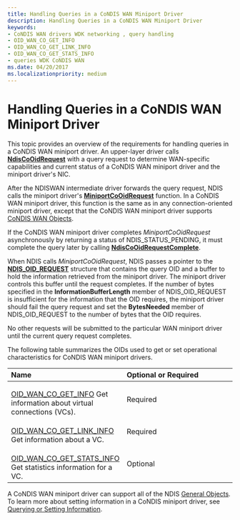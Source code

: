 ```yaml
---
title: Handling Queries in a CoNDIS WAN Miniport Driver
description: Handling Queries in a CoNDIS WAN Miniport Driver
keywords:
- CoNDIS WAN drivers WDK networking , query handling
- OID_WAN_CO_GET_INFO
- OID_WAN_CO_GET_LINK_INFO
- OID_WAN_CO_GET_STATS_INFO
- queries WDK CoNDIS WAN
ms.date: 04/20/2017
ms.localizationpriority: medium
---
```


# Handling Queries in a CoNDIS WAN Miniport Driver





This topic provides an overview of the requirements for handling queries in a CoNDIS WAN miniport driver. An upper-layer driver calls [**NdisCoOidRequest**](/windows-hardware/drivers/ddi/ndis/nf-ndis-ndiscooidrequest) with a query request to determine WAN-specific capabilities and current status of a CoNDIS WAN miniport driver and the miniport driver's NIC.

After the NDISWAN intermediate driver forwards the query request, NDIS calls the miniport driver's [**MiniportCoOidRequest**](/windows-hardware/drivers/ddi/ndis/nc-ndis-miniport_co_oid_request) function. In a CoNDIS WAN miniport driver, this function is the same as in any connection-oriented miniport driver, except that the CoNDIS WAN miniport driver supports [CoNDIS WAN Objects](/windows-hardware/drivers/ddi/ntddndis/index).

If the CoNDIS WAN miniport driver completes *MiniportCoOidRequest* asynchronously by returning a status of NDIS\_STATUS\_PENDING, it must complete the query later by calling [**NdisCoOidRequestComplete**](/windows-hardware/drivers/ddi/ndis/nf-ndis-ndiscooidrequestcomplete).

When NDIS calls *MiniportCoOidRequest*, NDIS passes a pointer to the [**NDIS\_OID\_REQUEST**](/windows-hardware/drivers/ddi/oidrequest/ns-oidrequest-ndis_oid_request) structure that contains the query OID and a buffer to hold the information retrieved from the miniport driver. The miniport driver controls this buffer until the request completes. If the number of bytes specified in the **InformationBufferLength** member of NDIS\_OID\_REQUEST is insufficient for the information that the OID requires, the miniport driver should fail the query request and set the **BytesNeeded** member of NDIS\_OID\_REQUEST to the number of bytes that the OID requires.

No other requests will be submitted to the particular WAN miniport driver until the current query request completes.

The following table summarizes the OIDs used to get or set operational characteristics for CoNDIS WAN miniport drivers.

<table>
<colgroup>
<col width="50%" />
<col width="50%" />
</colgroup>
<thead>
<tr class="header">
<th align="left">Name</th>
<th align="left">Optional or Required</th>
</tr>
</thead>
<tbody>
<tr class="odd">
<td align="left"><p></p>
<a href="/windows-hardware/drivers/network/oid-wan-co-get-info" data-raw-source="[OID_WAN_CO_GET_INFO](./oid-wan-co-get-info.md)">OID_WAN_CO_GET_INFO</a>
Get information about virtual connections (VCs).</td>
<td align="left"><p>Required</p></td>
</tr>
<tr class="even">
<td align="left"><p></p>
<a href="/windows-hardware/drivers/network/oid-wan-co-get-link-info" data-raw-source="[OID_WAN_CO_GET_LINK_INFO](./oid-wan-co-get-link-info.md)">OID_WAN_CO_GET_LINK_INFO</a>
Get information about a VC.</td>
<td align="left"><p>Required</p></td>
</tr>
<tr class="odd">
<td align="left"><p></p>
<a href="/windows-hardware/drivers/network/oid-wan-co-get-stats-info" data-raw-source="[OID_WAN_CO_GET_STATS_INFO](./oid-wan-co-get-stats-info.md)">OID_WAN_CO_GET_STATS_INFO</a>
Get statistics information for a VC.</td>
<td align="left"><p>Optional</p></td>
</tr>
</tbody>
</table>

 

A CoNDIS WAN miniport driver can support all of the NDIS [General Objects](/previous-versions/windows/hardware/network/ff546510(v=vs.85)). To learn more about setting information in a CoNDIS miniport driver, see [Querying or Setting Information](querying-or-setting-information.md).


